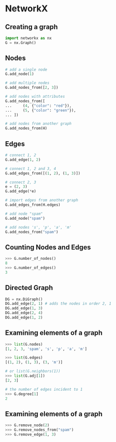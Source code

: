 # NetworkX

## Creating a graph

```python
import networkx as nx
G = nx.Graph()
```

## Nodes

```python
# add a single node
G.add_node(1)

# add multiple nodes
G.add_nodes_from([2, 3])

# add nodes with attributes
G.add_nodes_from([
...     (4, {"color": "red"}),
...     (5, {"color": "green"}),
... ])

# add nodes from another graph
G.add_nodes_from(H)
```

## Edges

```python
# connect 1, 2
G.add_edge(1, 2)

# connect 1, 2 and 3, 4
G.add_edges_from([(1, 2), (1, 3)])

# connect 2, 3
e = (2, 3)
G.add_edge(*e)

# import edges from another graph
G.add_edges_from(H.edges)

# add node "spam"
G.add_node("spam")

# add nodes 's', 'p', 'a', 'm'
G.add_nodes_from("spam")
```

## Counting Nodes and Edges

```python
>>> G.number_of_nodes()
8
>>> G.number_of_edges()
3
```

## Directed Graph
```python
DG = nx.DiGraph()
DG.add_edge(2, 1) # adds the nodes in order 2, 1
DG.add_edge(1, 3)
DG.add_edge(2, 4)
DG.add_edge(1, 2)
```

## Examining elements of a graph
```python
>>> list(G.nodes)
[1, 2, 3, 'spam', 's', 'p', 'a', 'm']

>>> list(G.edges)
[(1, 2), (1, 3), (3, 'm')]

# or list(G.neighbors(1))
>>> list(G.adj[1])
[2, 3]

# the number of edges incident to 1
>>> G.degree[1]
2
```

## Examining elements of a graph
```python
>>> G.remove_node(2)
>>> G.remove_nodes_from("spam")
>>> G.remove_edge(1, 3)
```
